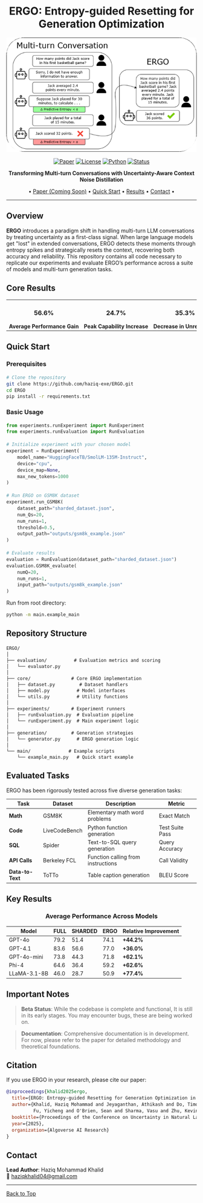 <div align="center">

# ERGO: Entropy-guided Resetting for Generation Optimization

![ERGO Banner](READMEimg/Representative_Diagram.png)

[![Paper](https://img.shields.io/badge/📄_Read_Paper-8A2BE2?style=for-the-badge)](https://github.com/haziq-exe/ERGO)
[![License](https://img.shields.io/badge/License-MIT-blue.svg?style=for-the-badge)](LICENSE)
[![Python](https://img.shields.io/badge/Python-3.8+-green?style=for-the-badge&logo=python&logoColor=white)](https://www.python.org/)
[![Status](https://img.shields.io/badge/Status-Beta_Testing-orange?style=for-the-badge)](https://github.com/haziq-exe/ERGO/issues)

**Transforming Multi-turn Conversations with Uncertainty-Aware Context Noise Distillation**

• [Paper (Coming Soon)](https://github.com/haziq-exe/ERGO) • [Quick Start](#-quick-start) • [Results](#-key-results) • [Contact](mailto:haziqkhalid04@gmail.com) •

</div>

---

## Overview

**ERGO** introduces a paradigm shift in handling multi-turn LLM conversations by treating uncertainty as a first-class signal. When large language models get "lost" in extended conversations, ERGO detects these moments through entropy spikes and strategically resets the context, recovering both accuracy and reliability. This repository contains all code necessary to replicate our experiments and evaluate ERGO’s performance across a suite of models and multi-turn generation tasks.

## Core Results

<div align="center">
<table style="table-layout: fixed; width: 100%;">
<tr>
<td align="center" style="white-space: nowrap; width: 33%;">
<h3>56.6%</h3>
<b>Average Performance Gain</b>
</td>
<td align="center" style="white-space: nowrap; width: 33%;">
<h3>24.7%</h3>
<b>Peak Capability Increase</b>
</td>
<td align="center" style="white-space: nowrap; width: 33%;">
<h3>35.3%</h3>
<b>Decrease in Unreliability</b>
</td>
</tr>
</table>
</div>


## Quick Start

### Prerequisites

```bash
# Clone the repository
git clone https://github.com/haziq-exe/ERGO.git
cd ERGO
pip install -r requirements.txt
```

### Basic Usage

```python
from experiments.runExperiment import RunExperiment
from experiments.runEvaluation import RunEvaluation

# Initialize experiment with your chosen model
experiment = RunExperiment(
    model_name="HuggingFaceTB/SmolLM-135M-Instruct",
    device="cpu",
    device_map=None,
    max_new_tokens=1000
)

# Run ERGO on GSM8K dataset
experiment.run_GSM8K(
    dataset_path="sharded_dataset.json",
    num_Qs=20,
    num_runs=1,
    threshold=0.5,
    output_path="outputs/gsm8k_example.json"
)

# Evaluate results
evaluation = RunEvaluation(dataset_path="sharded_dataset.json")
evaluation.GSM8K_evaluate(
    numQ=20,
    num_runs=1,
    input_path="outputs/gsm8k_example.json"
)
```

Run from root directory:
```bash
python -m main.example_main
```

## Repository Structure

```
ERGO/
│
├── evaluation/          # Evaluation metrics and scoring
│   └── evaluator.py
│
├── core/               # Core ERGO implementation
│   ├── dataset.py         # Dataset handlers
│   ├── model.py          # Model interfaces
│   └── utils.py          # Utility functions
│
├── experiments/        # Experiment runners
│   ├── runEvaluation.py  # Evaluation pipeline
│   └── runExperiment.py  # Main experiment logic
│
├── generation/         # Generation strategies
│   └── generator.py      # ERGO generation logic
│
└── main/              # Example scripts
    └── example_main.py   # Quick start example
```

## Evaluated Tasks

ERGO has been rigorously tested across five diverse generation tasks:

<div align="center">

| Task | Dataset | Description | Metric |
|------|---------|-------------|--------|
| **Math** | GSM8K | Elementary math word problems | Exact Match |
| **Code** | LiveCodeBench | Python function generation | Test Suite Pass |
| **SQL** | Spider | Text-to-SQL query generation | Query Accuracy |
| **API Calls** | Berkeley FCL | Function calling from instructions | Call Validity |
| **Data-to-Text** | ToTTo | Table caption generation | BLEU Score |

</div>

## Key Results

<div align="center">

### Average Performance Across Models

| Model | FULL | SHARDED | ERGO | **Relative Improvement** |
|-------|------|---------|----------|-------------|
| GPT-4o | 79.2 | 51.4 | 74.1 | **+44.2%** |
| GPT-4.1 | 83.6 | 56.6 | 77.0 | **+36.0%** |
| GPT-4o-mini | 73.8 | 44.3 | 71.8 | **+62.1%** | 
| Phi-4 | 64.6 | 36.4 | 59.2 | **+62.6%** |
| LLaMA-3.1-8B | 46.0 | 28.7 | 50.9 | **+77.4%** |

</div>

## Important Notes

> **Beta Status**: While the codebase is complete and functional, It is still in its early stages. You may encounter bugs, these are being worked on.

> **Documentation**: Comprehensive documentation is in development. For now, please refer to the paper for detailed methodology and theoretical foundations.


## Citation

If you use ERGO in your research, please cite our paper:

```bibtex
@inproceedings{khalid2025ergo,
  title={ERGO: Entropy-guided Resetting for Generation Optimization in Multi-turn Language Models},
  author={Khalid, Haziq Mohammad and Jeyaganthan, Athikash and Do, Timothy and 
          Fu, Yicheng and O'Brien, Sean and Sharma, Vasu and Zhu, Kevin},
  booktitle={Proceedings of the Conference on Uncertainty in Natural Language Processing (UncertaiNLP)},
  year={2025},
  organization={Algoverse AI Research}
}
```

## Contact

**Lead Author**: Haziq Mohammad Khalid  
📧 haziqkhalid04@gmail.com

---

[Back to Top](#-ergo-entropy-guided-resetting-for-generation-optimization)

</div>